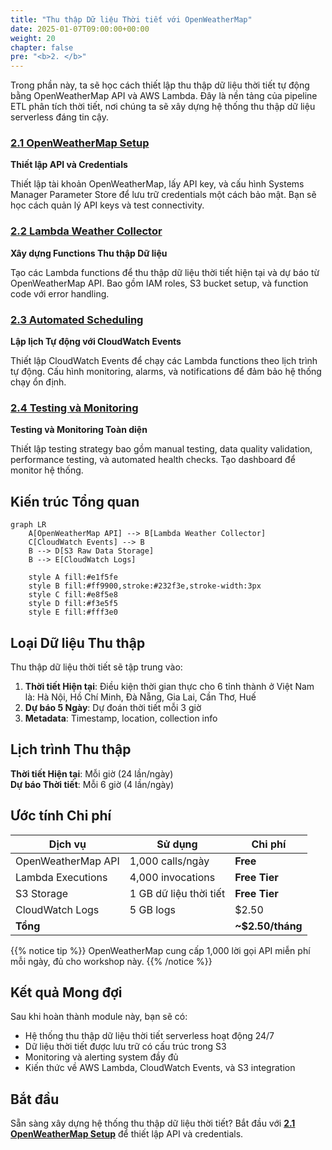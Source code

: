 ```yaml
---
title: "Thu thập Dữ liệu Thời tiết với OpenWeatherMap"
date: 2025-01-07T09:00:00+00:00
weight: 20
chapter: false
pre: "<b>2. </b>"
---
```



Trong phần này, ta sẽ học cách thiết lập thu thập dữ liệu thời tiết tự động bằng OpenWeatherMap API và AWS Lambda. Đây là nền tảng của pipeline ETL phân tích thời tiết, nơi chúng ta sẽ xây dựng hệ thống thu thập dữ liệu serverless đáng tin cậy.


### [2.1 OpenWeatherMap Setup](2.1-openweathermap-setup/)

**Thiết lập API và Credentials**

Thiết lập tài khoản OpenWeatherMap, lấy API key, và cấu hình Systems Manager Parameter Store để lưu trữ credentials một cách bảo mật. Bạn sẽ học cách quản lý API keys và test connectivity.

### [2.2 Lambda Weather Collector](2.2-lambda-weather-collector/)

**Xây dựng Functions Thu thập Dữ liệu**

Tạo các Lambda functions để thu thập dữ liệu thời tiết hiện tại và dự báo từ OpenWeatherMap API. Bao gồm IAM roles, S3 bucket setup, và function code với error handling.

### [2.3 Automated Scheduling](2.3-automated-scheduling/)

**Lập lịch Tự động với CloudWatch Events**

Thiết lập CloudWatch Events để chạy các Lambda functions theo lịch trình tự động. Cấu hình monitoring, alarms, và notifications để đảm bảo hệ thống chạy ổn định.

### [2.4 Testing và Monitoring](2.4-testing-monitoring/)

**Testing và Monitoring Toàn diện**

Thiết lập testing strategy bao gồm manual testing, data quality validation, performance testing, và automated health checks. Tạo dashboard để monitor hệ thống.


## Kiến trúc Tổng quan

```mermaid
graph LR
    A[OpenWeatherMap API] --> B[Lambda Weather Collector]
    C[CloudWatch Events] --> B
    B --> D[S3 Raw Data Storage]
    B --> E[CloudWatch Logs]

    style A fill:#e1f5fe
    style B fill:#ff9900,stroke:#232f3e,stroke-width:3px
    style C fill:#e8f5e8
    style D fill:#f3e5f5
    style E fill:#fff3e0    
```

## Loại Dữ liệu Thu thập

Thu thập dữ liệu thời tiết sẽ tập trung vào:

1. **Thời tiết Hiện tại**: Điều kiện thời gian thực cho 6 tỉnh thành ở Việt Nam là: Hà Nội, Hồ Chí Minh, Đà Nẵng, Gia Lai, Cần Thơ, Huế
2. **Dự báo 5 Ngày**: Dự đoán thời tiết mỗi 3 giờ
3. **Metadata**: Timestamp, location, collection info

## Lịch trình Thu thập

**Thời tiết Hiện tại**: Mỗi giờ (24 lần/ngày)  
**Dự báo Thời tiết**: Mỗi 6 giờ (4 lần/ngày)

## Ước tính Chi phí

| Dịch vụ            | Sử dụng                | Chi phí          |
| ------------------ | ---------------------- | ---------------- |
| OpenWeatherMap API | 1,000 calls/ngày       | **Free**         |
| Lambda Executions  | 4,000 invocations      | **Free Tier**    |
| S3 Storage         | 1 GB dữ liệu thời tiết | **Free Tier**    |
| CloudWatch Logs    | 5 GB logs              | $2.50            |
| **Tổng**           |                        | **~$2.50/tháng** |

{{% notice tip %}}
OpenWeatherMap cung cấp 1,000 lời gọi API miễn phí mỗi ngày, đủ cho workshop này.
{{% /notice %}}

## Kết quả Mong đợi
Sau khi hoàn thành module này, bạn sẽ có:

- Hệ thống thu thập dữ liệu thời tiết serverless hoạt động 24/7
- Dữ liệu thời tiết được lưu trữ có cấu trúc trong S3
- Monitoring và alerting system đầy đủ
- Kiến thức về AWS Lambda, CloudWatch Events, và S3 integration

## Bắt đầu

Sẵn sàng xây dựng hệ thống thu thập dữ liệu thời tiết? Bắt đầu với **[2.1 OpenWeatherMap Setup](2.1-openweathermap-setup/)** để thiết lập API và credentials.
